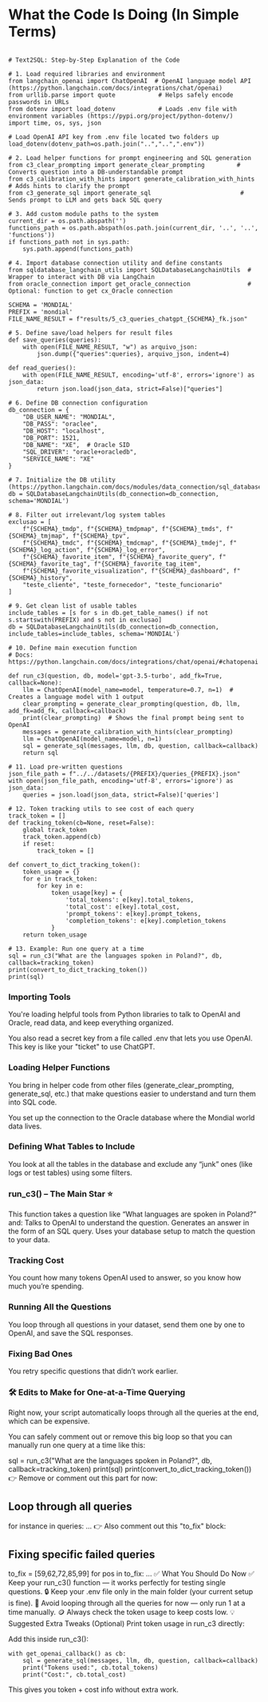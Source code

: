 # What the Code Is Doing (In Simple Terms)


<pre><code> 
# Text2SQL: Step-by-Step Explanation of the Code

# 1. Load required libraries and environment
from langchain_openai import ChatOpenAI  # OpenAI language model API (https://python.langchain.com/docs/integrations/chat/openai)
from urllib.parse import quote            # Helps safely encode passwords in URLs
from dotenv import load_dotenv            # Loads .env file with environment variables (https://pypi.org/project/python-dotenv/)
import time, os, sys, json

# Load OpenAI API key from .env file located two folders up
load_dotenv(dotenv_path=os.path.join("..","..",".env"))

# 2. Load helper functions for prompt engineering and SQL generation
from c3_clear_prompting import generate_clear_prompting         # Converts question into a DB-understandable prompt
from c3_calibration_with_hints import generate_calibration_with_hints # Adds hints to clarify the prompt
from c3_generate_sql import generate_sql                         # Sends prompt to LLM and gets back SQL query

# 3. Add custom module paths to the system
current_dir = os.path.abspath('')
functions_path = os.path.abspath(os.path.join(current_dir, '..', '..', 'functions'))
if functions_path not in sys.path:
    sys.path.append(functions_path)

# 4. Import database connection utility and define constants
from sqldatabase_langchain_utils import SQLDatabaseLangchainUtils  # Wrapper to interact with DB via LangChain
from oracle_connection import get_oracle_connection                # Optional: function to get cx_Oracle connection

SCHEMA = 'MONDIAL'
PREFIX = 'mondial'
FILE_NAME_RESULT = f"results/5_c3_queries_chatgpt_{SCHEMA}_fk.json"

# 5. Define save/load helpers for result files
def save_queries(queries):
    with open(FILE_NAME_RESULT, "w") as arquivo_json:
        json.dump({"queries":queries}, arquivo_json, indent=4) 

def read_queries():
    with open(FILE_NAME_RESULT, encoding='utf-8', errors='ignore') as json_data:
        return json.load(json_data, strict=False)["queries"]

# 6. Define DB connection configuration
db_connection = {
    "DB_USER_NAME": "MONDIAL",
    "DB_PASS": "oraclee",
    "DB_HOST": "localhost",
    "DB_PORT": 1521,
    "DB_NAME": "XE",  # Oracle SID
    "SQL_DRIVER": "oracle+oracledb",
    "SERVICE_NAME": "XE"
}

# 7. Initialize the DB utility (https://python.langchain.com/docs/modules/data_connection/sql_database/)
db = SQLDatabaseLangchainUtils(db_connection=db_connection, schema='MONDIAL')

# 8. Filter out irrelevant/log system tables
exclusao = [
    f"{SCHEMA}_tmdp", f"{SCHEMA}_tmdpmap", f"{SCHEMA}_tmds", f"{SCHEMA}_tmjmap", f"{SCHEMA}_tpv",
    f"{SCHEMA}_tmdc", f"{SCHEMA}_tmdcmap", f"{SCHEMA}_tmdej", f"{SCHEMA}_log_action", f"{SCHEMA}_log_error",
    f"{SCHEMA}_favorite_item", f"{SCHEMA}_favorite_query", f"{SCHEMA}_favorite_tag", f"{SCHEMA}_favorite_tag_item",
    f"{SCHEMA}_favorite_visualization", f"{SCHEMA}_dashboard", f"{SCHEMA}_history",
    "teste_cliente", "teste_fornecedor", "teste_funcionario"
]

# 9. Get clean list of usable tables
include_tables = [s for s in db.get_table_names() if not s.startswith(PREFIX) and s not in exclusao]
db = SQLDatabaseLangchainUtils(db_connection=db_connection, include_tables=include_tables, schema='MONDIAL')

# 10. Define main execution function
# Docs: https://python.langchain.com/docs/integrations/chat/openai/#chatopenai

def run_c3(question, db, model='gpt-3.5-turbo', add_fk=True, callback=None):
    llm = ChatOpenAI(model_name=model, temperature=0.7, n=1)  # Creates a language model with 1 output
    clear_prompting = generate_clear_prompting(question, db, llm, add_fk=add_fk, callback=callback)
    print(clear_prompting)  # Shows the final prompt being sent to OpenAI
    messages = generate_calibration_with_hints(clear_prompting)
    llm = ChatOpenAI(model_name=model, n=1)
    sql = generate_sql(messages, llm, db, question, callback=callback)
    return sql

# 11. Load pre-written questions
json_file_path = f"../../datasets/{PREFIX}/queries_{PREFIX}.json"
with open(json_file_path, encoding='utf-8', errors='ignore') as json_data:
    queries = json.load(json_data, strict=False)['queries']

# 12. Token tracking utils to see cost of each query
track_token = [] 
def tracking_token(cb=None, reset=False):
    global track_token
    track_token.append(cb)
    if reset:
        track_token = []

def convert_to_dict_tracking_token():
    token_usage = {}
    for e in track_token:
        for key in e:
            token_usage[key] = {
                'total_tokens': e[key].total_tokens,
                'total_cost': e[key].total_cost,
                'prompt_tokens': e[key].prompt_tokens,
                'completion_tokens': e[key].completion_tokens
            }
    return token_usage

# 13. Example: Run one query at a time
sql = run_c3("What are the languages spoken in Poland?", db, callback=tracking_token)
print(convert_to_dict_tracking_token())
print(sql)
</code></pre>

### Importing Tools

You're loading helpful tools from Python libraries to talk to OpenAI and Oracle, read data, and keep everything organized.

You also read a secret key from a file called .env that lets you use OpenAI. This key is like your "ticket" to use ChatGPT.


### Loading Helper Functions

You bring in helper code from other files (generate_clear_prompting, generate_sql, etc.) that make questions easier to understand and turn them into SQL code.

You set up the connection to the Oracle database where the Mondial world data lives.


### Defining What Tables to Include
You look at all the tables in the database and exclude any “junk” ones (like logs or test tables) using some filters.

### run_c3() – The Main Star ⭐
This function takes a question like “What languages are spoken in Poland?” and:
Talks to OpenAI to understand the question.
Generates an answer in the form of an SQL query.
Uses your database setup to match the question to your data.
### Tracking Cost
You count how many tokens OpenAI used to answer, so you know how much you’re spending.
### Running All the Questions
You loop through all questions in your dataset, send them one by one to OpenAI, and save the SQL responses.
### Fixing Bad Ones
You retry specific questions that didn’t work earlier.
### 🛠 Edits to Make for One-at-a-Time Querying
Right now, your script automatically loops through all the queries at the end, which can be expensive.

You can safely comment out or remove this big loop so that you can manually run one query at a time like this:

sql = run_c3("What are the languages spoken in Poland?", db, callback=tracking_token)
print(sql)
print(convert_to_dict_tracking_token())
👉 Remove or comment out this part for now:

## Loop through all queries
for instance in queries:
    ...
👉 Also comment out this "to_fix" block:

## Fixing specific failed queries
to_fix = [59,62,72,85,99]
for pos in to_fix:
    ...
✅ What You Should Do Now
✅ Keep your run_c3() function — it works perfectly for testing single questions.
🔒 Keep your .env file only in the main folder (your current setup is fine).
🛑 Avoid looping through all the queries for now — only run 1 at a time manually.
🪙 Always check the token usage to keep costs low.
💡 Suggested Extra Tweaks
(Optional) Print token usage in run_c3 directly:

Add this inside run_c3():

    with get_openai_callback() as cb:
        sql = generate_sql(messages, llm, db, question, callback=callback)
        print("Tokens used:", cb.total_tokens)
        print("Cost:", cb.total_cost)
This gives you token + cost info without extra work.